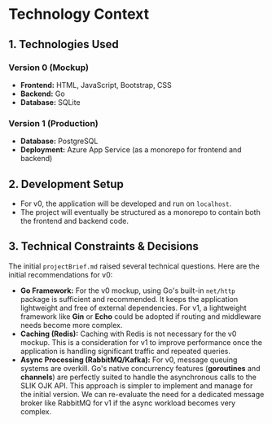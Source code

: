 # Technology Context

## 1. Technologies Used

### Version 0 (Mockup)
- **Frontend:** HTML, JavaScript, Bootstrap, CSS
- **Backend:** Go
- **Database:** SQLite

### Version 1 (Production)
- **Database:** PostgreSQL
- **Deployment:** Azure App Service (as a monorepo for frontend and backend)

## 2. Development Setup
- For v0, the application will be developed and run on `localhost`.
- The project will eventually be structured as a monorepo to contain both the frontend and backend code.

## 3. Technical Constraints & Decisions
The initial `projectBrief.md` raised several technical questions. Here are the initial recommendations for v0:

- **Go Framework:** For the v0 mockup, using Go's built-in `net/http` package is sufficient and recommended. It keeps the application lightweight and free of external dependencies. For v1, a lightweight framework like **Gin** or **Echo** could be adopted if routing and middleware needs become more complex.
- **Caching (Redis):** Caching with Redis is not necessary for the v0 mockup. This is a consideration for v1 to improve performance once the application is handling significant traffic and repeated queries.
- **Async Processing (RabbitMQ/Kafka):** For v0, message queuing systems are overkill. Go's native concurrency features (**goroutines** and **channels**) are perfectly suited to handle the asynchronous calls to the SLIK OJK API. This approach is simpler to implement and manage for the initial version. We can re-evaluate the need for a dedicated message broker like RabbitMQ for v1 if the async workload becomes very complex.
